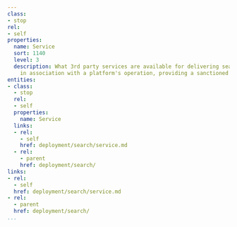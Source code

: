 ```yaml
---
class:
- stop
rel:
- self
properties:
  name: Service
  sort: 1140
  level: 3
  description: What 3rd party services are available for delivering search services
    in association with a platform's operation, providing a sanctioned search solution.
entities:
- class:
  - stop
  rel:
  - self
  properties:
    name: Service
  links:
  - rel:
    - self
    href: deployment/search/service.md
  - rel:
    - parent
    href: deployment/search/
links:
- rel:
  - self
  href: deployment/search/service.md
- rel:
  - parent
  href: deployment/search/
...
```

